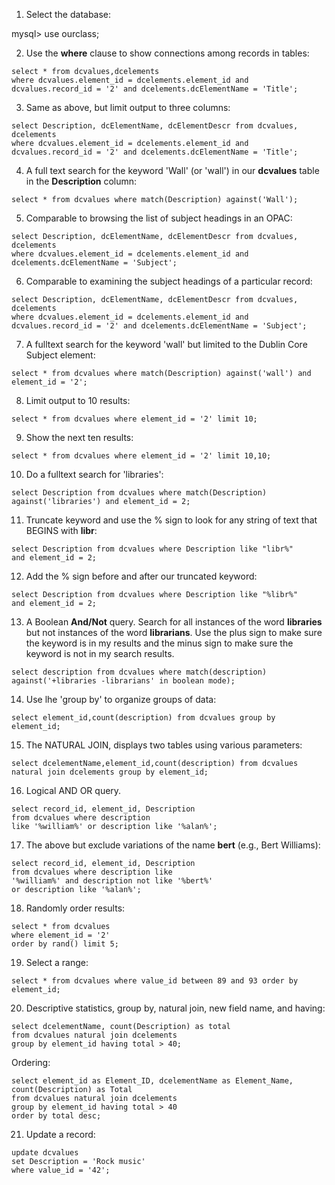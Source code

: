 1. Select the database:

mysql> use ourclass;

2. Use the **where** clause to show connections among records in
   tables:

```
select * from dcvalues,dcelements
where dcvalues.element_id = dcelements.element_id and
dcvalues.record_id = '2' and dcelements.dcElementName = 'Title';
```

3. Same as above, but limit output to three columns:

```
select Description, dcElementName, dcElementDescr from dcvalues, dcelements
where dcvalues.element_id = dcelements.element_id and
dcvalues.record_id = '2' and dcelements.dcElementName = 'Title';
```

4. A full text search for the keyword 'Wall' (or 'wall') in our
   **dcvalues** table in the **Description** column:

```
select * from dcvalues where match(Description) against('Wall');
```

5. Comparable to browsing the list of subject headings in an OPAC:

```
select Description, dcElementName, dcElementDescr from dcvalues, dcelements
where dcvalues.element_id = dcelements.element_id and
dcelements.dcElementName = 'Subject';
```

6. Comparable to examining the subject headings of a particular
   record:

```
select Description, dcElementName, dcElementDescr from dcvalues, dcelements
where dcvalues.element_id = dcelements.element_id and
dcvalues.record_id = '2' and dcelements.dcElementName = 'Subject';
```

7. A fulltext search for the keyword 'wall' but limited to the
   Dublin Core Subject element:

```
select * from dcvalues where match(Description) against('wall') and element_id = '2';
```

8. Limit output to 10 results:

```
select * from dcvalues where element_id = '2' limit 10;
```

9. Show the next ten results:

```
select * from dcvalues where element_id = '2' limit 10,10;
```

10. Do a fulltext search for 'libraries':

```
select Description from dcvalues where match(Description)
against('libraries') and element_id = 2;
```

11. Truncate keyword and use the % sign to look for any string of
    text that BEGINS with **libr**:

```
select Description from dcvalues where Description like "libr%"
and element_id = 2;
```

12. Add the % sign before and after our truncated keyword:

```
select Description from dcvalues where Description like "%libr%"
and element_id = 2;
```

13. A Boolean **And/Not** query.  Search for all instances of the
    word **libraries** but not instances of the word
    **librarians**. Use the plus sign to make sure the keyword is
    in my results and the minus sign to make sure the keyword is
    not in my search results.

```
select description from dcvalues where match(description)
against('+libraries -librarians' in boolean mode);
```

14. Use lhe 'group by' to organize groups of data:

```
select element_id,count(description) from dcvalues group by
element_id;
```

15. The NATURAL JOIN, displays two tables using various
    parameters:

```
select dcelementName,element_id,count(description) from dcvalues
natural join dcelements group by element_id;
```

16. Logical AND OR query.

```
select record_id, element_id, Description
from dcvalues where description
like '%william%' or description like '%alan%';
```

17. The above but exclude variations of the name **bert** (e.g.,
    Bert Williams):

```
select record_id, element_id, Description
from dcvalues where description like
'%william%' and description not like '%bert%'
or description like '%alan%';
```

18. Randomly order results:

```
select * from dcvalues               
where element_id = '2'
order by rand() limit 5;
```

19. Select a range:

```
select * from dcvalues where value_id between 89 and 93 order by element_id;
```

20. Descriptive statistics, group by, natural join, new field
    name, and having:</p>

```
select dcelementName, count(Description) as total
from dcvalues natural join dcelements
group by element_id having total > 40;
```

Ordering:

```
select element_id as Element_ID, dcelementName as Element_Name,
count(Description) as Total
from dcvalues natural join dcelements
group by element_id having total > 40
order by total desc;
```

21. Update a record:

```
update dcvalues
set Description = 'Rock music'
where value_id = '42';
```
